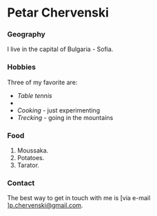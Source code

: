 # Petar Chervenski

### Geography

I live in the capital of Bulgaria - Sofia.

### Hobbies

Three of my favorite are:

- *Table tennis*
- 
- *Cooking* - just experimenting
- *Trecking* - going in the mountains

### Food

1. Moussaka.
2. Potatoes.
3. Tarator.

### Contact

The best way to get in touch with me is [via e-mail ]p.chervenski@gmail.com.
